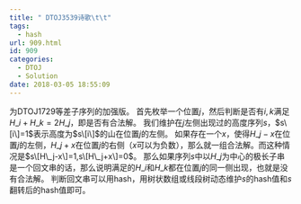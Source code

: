 ```yaml
---
title: " DTOJ3539诗歌\t\t"
tags:
  - hash
url: 909.html
id: 909
categories:
  - DTOJ
  - Solution
date: 2018-03-05 18:55:09
---
```


为DTOJ1729等差子序列的加强版。 首先枚举一个位置$j$，然后判断是否有$i,k$满足$H\_i+H\_k=2H\_j$，即是否有合法解。 我们维护在$j$左侧出现过的高度序列$s$，$s\[i\]=1$表示高度为$s\[i\]$的山在位置$j$的左侧。 如果存在一个$x$，使得$H\_j-x$在位置$j$的左侧，$H\_j+x$在位置$j$的右侧（$x$可以为负数），那么就一组合法解。而这种情况是$s\[H\_j-x\]=1,s\[H\_j+x\]=0$。 那么如果序列$s$中以$H\_j$为中心的极长子串是一个回文串的话，那么说明满足的$H\_i$和$H\_k$都在位置$j$的同一侧出现，也就是没有合法解。 判断回文串可以用hash，用树状数组或线段树动态维护$s$的hash值和$s$翻转后的hash值即可。